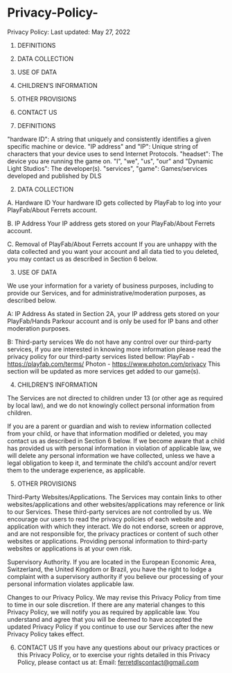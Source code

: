 # Privacy-Policy-

Privacy Policy:
Last updated: May 27, 2022

1. DEFINITIONS
2. DATA COLLECTION
3. USE OF DATA
4. CHILDREN’S INFORMATION
5. OTHER PROVISIONS
6. CONTACT US

1. DEFINITIONS

"hardware ID": A string that uniquely and consistently identifies a given specific machine or device.
"IP address" and "IP": Unique string of characters that your device uses to send Internet Protocols.
"headset": The device you are running the game on.
"I", "we", "us", "our" and "Dynamic Light Studios": The developer(s).
"services", "game": Games/services developed and published by DLS

2. DATA COLLECTION

A. Hardware ID
Your hardware ID gets collected by PlayFab to log into your PlayFab/About Ferrets account.

B. IP Address
Your IP address gets stored on your PlayFab/About Ferrets account.

C. Removal of PlayFab/About Ferrets account
If you are unhappy with the data collected and you want your account and all data tied to you deleted, you may contact us as described in Section 6 below.

3. USE OF DATA

We use your information for a variety of business purposes, including to provide our Services, and for administrative/moderation purposes, as described below.

A: IP Address
As stated in Section 2A, your IP address gets stored on your PlayFab/Hands Parkour account and is only be used for IP bans and other moderation purposes.

B: Third-party services
We do not have any control over our third-party services, if you are interested in knowing more information please read the privacy policy for our third-party services listed bellow:
PlayFab - https://playfab.com/terms/
Photon - https://www.photon.com/privacy
This section will be updated as more services get added to our game(s).

4. CHILDREN’S INFORMATION

The Services are not directed to children under 13 (or other age as required by local law), and we do not knowingly collect personal information from children.

If you are a parent or guardian and wish to review information collected from your child, or have that information modified or deleted, you may contact us as described in Section 6 below. If we become aware that a child has provided us with personal information in violation of applicable law, we will delete any personal information we have collected, unless we have a legal obligation to keep it, and terminate the child’s account and/or revert them to the underage experience, as applicable.

5. OTHER PROVISIONS

Third-Party Websites/Applications. The Services may contain links to other websites/applications and other websites/applications may reference or link to our Services. These third-party services are not controlled by us. We encourage our users to read the privacy policies of each website and application with which they interact. We do not endorse, screen or approve, and are not responsible for, the privacy practices or content of such other websites or applications. Providing personal information to third-party websites or applications is at your own risk.

Supervisory Authority. If you are located in the European Economic Area, Switzerland, the United Kingdom or Brazil, you have the right to lodge a complaint with a supervisory authority if you believe our processing of your personal information violates applicable law.

Changes to our Privacy Policy. We may revise this Privacy Policy from time to time in our sole discretion. If there are any material changes to this Privacy Policy, we will notify you as required by applicable law. You understand and agree that you will be deemed to have accepted the updated Privacy Policy if you continue to use our Services after the new Privacy Policy takes effect.

6. CONTACT US
If you have any questions about our privacy practices or this Privacy Policy, or to exercise your rights detailed in this Privacy Policy, please contact us at:
Email: ferretdlscontact@gmail.com
